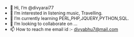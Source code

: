 - 👋 Hi, I’m @divyarai77
- 👀 I’m interested in listening music, Travelling.
- 🌱 I’m currently learning PERL,PHP,JQUERY,PYTHON,SQL.
- 💞️ I’m looking to collaborate on ...
- 📫 How to reach me email id :- divyabhu7@mail.com

<!---
divyarai77/divyarai77 is a ✨ special ✨ repository because its `README.md` (this file) appears on your GitHub profile.
You can click the Preview link to take a look at your changes.
--->
